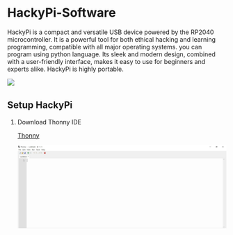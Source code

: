 # HackyPi-Software
HackyPi is a compact and versatile USB device powered by the RP2040 microcontroller. It is a powerful tool for both ethical hacking and learning programming, compatible with all major operating systems. you can program using python language. Its sleek and modern design, combined with a user-friendly interface, makes it easy to use for beginners and experts alike. HackyPi is highly portable.

<img src = "https://github.com/sbcshop/HackyPi-Software/blob/main/images/img.png"/>

## Setup HackyPi
1. Download Thonny IDE 

   [Thonny](https://thonny.org/)
   
   <img src= "https://github.com/sbcshop/RoundyPi/blob/main/images/img.JPG" />



